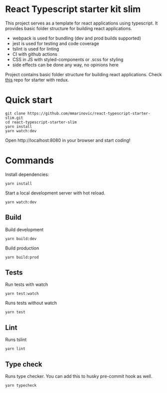 # React Typescript starter kit slim
This project serves as a template for react applications using typescript. It provides basic folder structure for building react applications.

- webpack is used for bundling (dev and prod builds supported)
- jest is used for testing and code coverage
- tslint is used for linting
- CI with github actions
- CSS in JS with styled-components or .scss for styling
- side effects can be done any way, no opinions here

Project contains basic folder structure for building react applications. Check [this](https://github.com/mmarinovic/react-typescript-starter) repo for starter with redux.

# Quick start
```shell
git clone https://github.com/mmarinovic/react-typescript-starter-slim.git
cd react-typescript-starter-slim
yarn install
yarn watch:dev
```
Open http://localhost:8080 in your browser and start coding!
# Commands

Install dependencies:
```Shell
yarn install
```

Start a local development server with hot reload.
```Shell
yarn watch:dev
```

## Build
Build development
```Shell
yarn build:dev
```

Build production
```Shell
yarn build:prod
```

## Tests

Run tests with watch
```Shell
yarn test:watch
```

Runs tests without watch
```Shell
yarn test
```

## Lint
Runs tslint
```Shell
yarn lint
```

## Type check
Runs type checker. You can add this to husky pre-commit hook as well.
```Shell
yarn typecheck
```
